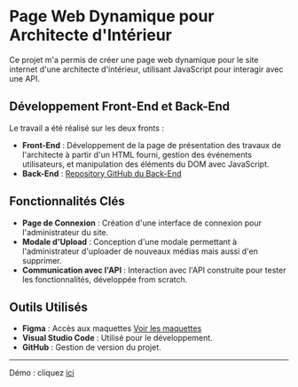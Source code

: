 # Page Web Dynamique pour Architecte d'Intérieur

Ce projet m'a permis de créer une page web dynamique pour le site internet d'une architecte d'intérieur, utilisant JavaScript pour interagir avec une API.

## Développement Front-End et Back-End

Le travail a été réalisé sur les deux fronts :

- **Front-End** : Développement de la page de présentation des travaux de l'architecte à partir d'un HTML fourni, gestion des événements utilisateurs, et manipulation des éléments du DOM avec JavaScript.
- **Back-End** : [Repository GitHub du Back-End](https://github.com/cheikh-mbacke/creez_une_page_web_dynamique_avec_javascript_backend)

## Fonctionnalités Clés

- **Page de Connexion** : Création d'une interface de connexion pour l'administrateur du site.
- **Modale d'Upload** : Conception d'une modale permettant à l'administrateur d'uploader de nouveaux médias mais aussi d'en supprimer.
- **Communication avec l'API** : Interaction avec l'API construite pour tester les fonctionnalités, développée from scratch.

## Outils Utilisés

- **Figma** : Accès aux maquettes [Voir les maquettes](lien)
- **Visual Studio Code** : Utilisé pour le développement.
- **GitHub** : Gestion de version du projet.

---

Démo : cliquez [ici](https://cheikh-mbacke.github.io/creez_une_page_web_dynamique_avec_javascript_frontend/)
